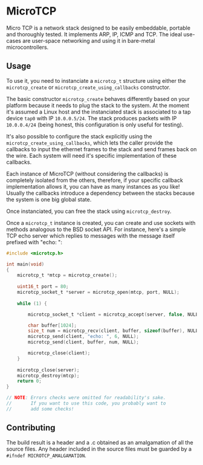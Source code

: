 # MicroTCP
Micro TCP is a network stack designed to be easily embeddable, portable and thoroughly tested. It implements ARP, IP, ICMP and TCP. The ideal use-cases are user-space networking and using it in bare-metal microcontrollers.

## Usage
To use it, you need to instanciate a `microtcp_t` structure using either the `microtcp_create` or `microtcp_create_using_callbacks` constructor.

The basic constructor `microtcp_create` behaves differently based on your platform because it needs to plug the stack to the system. At the moment it's assumed a Linux host and the instanciated stack is associated to a tap device `tap0` with IP `10.0.0.5/24`. The stack produces packets with IP `10.0.0.4/24` (being honest, this configuration is only useful for testing).

It's also possible to configure the stack explicitly using the `microtcp_create_using_callbacks`, which lets the caller provide the callbacks to input the ethernet frames to the stack and send frames back on the wire. Each system will need it's specific implementation of these callbacks. 

Each instance of MicroTCP (without considering the callbacks) is completely isolated from the others, therefore, if your specific callback implementation allows it, you can have as many instances as you like! Usually the callbacks introduce a dependency between the stacks because the system is one big global state.

Once instanciated, you can free the stack using `microtcp_destroy`.

Once a `microtcp_t` instance is created, you can create and use sockets with methods analogous to the BSD socket API. For instance, here's a simple TCP echo server which replies to messages with the message itself prefixed with "echo: ":

```c
#include <microtcp.h>

int main(void)
{
    microtcp_t *mtcp = microtcp_create();
    
    uint16_t port = 80;
    microtcp_socket_t *server = microtcp_open(mtcp, port, NULL);
    
    while (1) {

        microtcp_socket_t *client = microtcp_accept(server, false, NULL);

        char buffer[1024];
        size_t num = microtcp_recv(client, buffer, sizeof(buffer), NULL);
        microtcp_send(client, "echo: ", 6, NULL);
        microtcp_send(client, buffer, num, NULL);

        microtcp_close(client);
    }
    
    microtcp_close(server);
    microtcp_destroy(mtcp);
    return 0;
}

// NOTE: Errors checks were omitted for readability's sake.
//       If you want to use this code, you probably want to
//       add some checks!
```

## Contributing
The build result is a header and a .c obtained as an amalgamation of all the source files. Any header included in the source files must be guarded by a `#ifndef MICROTCP_AMALGAMATION`.